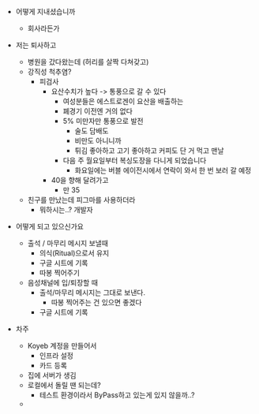 - 어떻게 지내셨습니까
	- 회사라든가
- 저는 퇴사하고
	- 병원을 갔다왔는데 (허리를 살짝 다쳐갖고)
	- 강직성 척추염?
		- 피검사
			- 요산수치가 높다 -> 통풍으로 갈 수 있다
				- 여성분들은 에스트로겐이 요산을 배출하는
				- 폐경기 이전엔 거의 없다
				- 5% 미만자만 통풍으로 발전
					- 술도 담배도
					- 비만도 아니니까
					- 튀김 좋아하고 고기 좋아하고 커피도 단 거 먹고 맨날
				- 다음 주 월요일부터 복싱도장을 다니게 되었습니다 
					- 화요일에는 버블 에이전시에서 연락이 와서 한 번 보러 갈 예정
			- 40을 향해 달려가고
				- 만 35
	- 친구를 만났는데 피그마를 사용하더라
		- 뭐하시는..? 개발자
- 어떻게 되고 있으신가요
	- 출석 / 마무리 메시지 보낼때
		- 의식(Ritual)으로서 유지
		- 구글 시트에 기록
		- 따봉 찍어주기
	- 음성채널에 입/퇴장할 때
		- 출석/마무리 메시지는 그대로 보낸다. 
			- 따봉 찍어주는 건 있으면 좋겠다
		- 구글 시트에 기록

- 차주
	- Koyeb 계정을 만들어서
		- 인프라 설정
		- 카드 등록
	- 집에 서버가 생김
	- 로컬에서 돌릴 땐 되는데?
		- 테스트 환경이라서 ByPass하고 있는게 있지 않을까..?
	- 